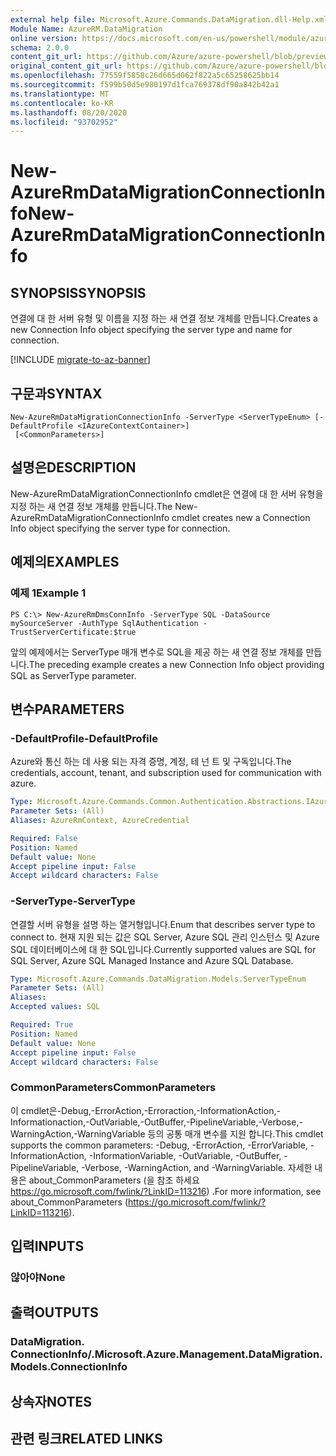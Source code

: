 ```yaml
---
external help file: Microsoft.Azure.Commands.DataMigration.dll-Help.xml
Module Name: AzureRM.DataMigration
online version: https://docs.microsoft.com/en-us/powershell/module/azurerm.datamigration/New-AzureRmDataMigrationConnectionInfo
schema: 2.0.0
content_git_url: https://github.com/Azure/azure-powershell/blob/preview/src/ResourceManager/DataMigration/Commands.DataMigration/help/New-AzureRmDataMigrationConnectionInfo.md
original_content_git_url: https://github.com/Azure/azure-powershell/blob/preview/src/ResourceManager/DataMigration/Commands.DataMigration/help/New-AzureRmDataMigrationConnectionInfo.md
ms.openlocfilehash: 77559f5858c26d665d062f822a5c65258625bb14
ms.sourcegitcommit: f599b50d5e980197d1fca769378df90a842b42a1
ms.translationtype: MT
ms.contentlocale: ko-KR
ms.lasthandoff: 08/20/2020
ms.locfileid: "93702952"
---
```

# <span data-ttu-id="f08f7-101">New-AzureRmDataMigrationConnectionInfo</span><span class="sxs-lookup"><span data-stu-id="f08f7-101">New-AzureRmDataMigrationConnectionInfo</span></span>

## <span data-ttu-id="f08f7-102">SYNOPSIS</span><span class="sxs-lookup"><span data-stu-id="f08f7-102">SYNOPSIS</span></span>
<span data-ttu-id="f08f7-103">연결에 대 한 서버 유형 및 이름을 지정 하는 새 연결 정보 개체를 만듭니다.</span><span class="sxs-lookup"><span data-stu-id="f08f7-103">Creates a new Connection Info object specifying the server type and name for connection.</span></span>

[!INCLUDE [migrate-to-az-banner](../../includes/migrate-to-az-banner.md)]

## <span data-ttu-id="f08f7-104">구문과</span><span class="sxs-lookup"><span data-stu-id="f08f7-104">SYNTAX</span></span>

```
New-AzureRmDataMigrationConnectionInfo -ServerType <ServerTypeEnum> [-DefaultProfile <IAzureContextContainer>]
 [<CommonParameters>]
```

## <span data-ttu-id="f08f7-105">설명은</span><span class="sxs-lookup"><span data-stu-id="f08f7-105">DESCRIPTION</span></span>
<span data-ttu-id="f08f7-106">New-AzureRmDataMigrationConnectionInfo cmdlet은 연결에 대 한 서버 유형을 지정 하는 새 연결 정보 개체를 만듭니다.</span><span class="sxs-lookup"><span data-stu-id="f08f7-106">The New-AzureRmDataMigrationConnectionInfo cmdlet creates new a Connection Info object specifying the server type for connection.</span></span> 

## <span data-ttu-id="f08f7-107">예제의</span><span class="sxs-lookup"><span data-stu-id="f08f7-107">EXAMPLES</span></span>

### <span data-ttu-id="f08f7-108">예제 1</span><span class="sxs-lookup"><span data-stu-id="f08f7-108">Example 1</span></span>
```
PS C:\> New-AzureRmDmsConnInfo -ServerType SQL -DataSource mySourceServer -AuthType SqlAuthentication -TrustServerCertificate:$true
```

<span data-ttu-id="f08f7-109">앞의 예제에서는 ServerType 매개 변수로 SQL을 제공 하는 새 연결 정보 개체를 만듭니다.</span><span class="sxs-lookup"><span data-stu-id="f08f7-109">The preceding example creates a new Connection Info object providing SQL as ServerType parameter.</span></span>

## <span data-ttu-id="f08f7-110">변수</span><span class="sxs-lookup"><span data-stu-id="f08f7-110">PARAMETERS</span></span>

### <span data-ttu-id="f08f7-111">-DefaultProfile</span><span class="sxs-lookup"><span data-stu-id="f08f7-111">-DefaultProfile</span></span>
<span data-ttu-id="f08f7-112">Azure와 통신 하는 데 사용 되는 자격 증명, 계정, 테 넌 트 및 구독입니다.</span><span class="sxs-lookup"><span data-stu-id="f08f7-112">The credentials, account, tenant, and subscription used for communication with azure.</span></span>

```yaml
Type: Microsoft.Azure.Commands.Common.Authentication.Abstractions.IAzureContextContainer
Parameter Sets: (All)
Aliases: AzureRmContext, AzureCredential

Required: False
Position: Named
Default value: None
Accept pipeline input: False
Accept wildcard characters: False
```

### <span data-ttu-id="f08f7-113">-ServerType</span><span class="sxs-lookup"><span data-stu-id="f08f7-113">-ServerType</span></span>
<span data-ttu-id="f08f7-114">연결할 서버 유형을 설명 하는 열거형입니다.</span><span class="sxs-lookup"><span data-stu-id="f08f7-114">Enum that describes server type to connect to.</span></span> <span data-ttu-id="f08f7-115">현재 지원 되는 값은 SQL Server, Azure SQL 관리 인스턴스 및 Azure SQL 데이터베이스에 대 한 SQL입니다.</span><span class="sxs-lookup"><span data-stu-id="f08f7-115">Currently supported values are SQL for SQL Server, Azure SQL Managed Instance and Azure SQL Database.</span></span> 

```yaml
Type: Microsoft.Azure.Commands.DataMigration.Models.ServerTypeEnum
Parameter Sets: (All)
Aliases:
Accepted values: SQL

Required: True
Position: Named
Default value: None
Accept pipeline input: False
Accept wildcard characters: False
```

### <span data-ttu-id="f08f7-116">CommonParameters</span><span class="sxs-lookup"><span data-stu-id="f08f7-116">CommonParameters</span></span>
<span data-ttu-id="f08f7-117">이 cmdlet은-Debug,-ErrorAction,-Erroraction,-InformationAction,-Informationaction,-OutVariable,-OutBuffer,-PipelineVariable,-Verbose,-WarningAction,-WarningVariable 등의 공통 매개 변수를 지원 합니다.</span><span class="sxs-lookup"><span data-stu-id="f08f7-117">This cmdlet supports the common parameters: -Debug, -ErrorAction, -ErrorVariable, -InformationAction, -InformationVariable, -OutVariable, -OutBuffer, -PipelineVariable, -Verbose, -WarningAction, and -WarningVariable.</span></span> <span data-ttu-id="f08f7-118">자세한 내용은 about_CommonParameters (을 참조 하세요 https://go.microsoft.com/fwlink/?LinkID=113216) .</span><span class="sxs-lookup"><span data-stu-id="f08f7-118">For more information, see about_CommonParameters (https://go.microsoft.com/fwlink/?LinkID=113216).</span></span>

## <span data-ttu-id="f08f7-119">입력</span><span class="sxs-lookup"><span data-stu-id="f08f7-119">INPUTS</span></span>

### <span data-ttu-id="f08f7-120">않아야</span><span class="sxs-lookup"><span data-stu-id="f08f7-120">None</span></span>

## <span data-ttu-id="f08f7-121">출력</span><span class="sxs-lookup"><span data-stu-id="f08f7-121">OUTPUTS</span></span>

### <span data-ttu-id="f08f7-122">DataMigration. ConnectionInfo/.</span><span class="sxs-lookup"><span data-stu-id="f08f7-122">Microsoft.Azure.Management.DataMigration.Models.ConnectionInfo</span></span>

## <span data-ttu-id="f08f7-123">상속자</span><span class="sxs-lookup"><span data-stu-id="f08f7-123">NOTES</span></span>

## <span data-ttu-id="f08f7-124">관련 링크</span><span class="sxs-lookup"><span data-stu-id="f08f7-124">RELATED LINKS</span></span>
